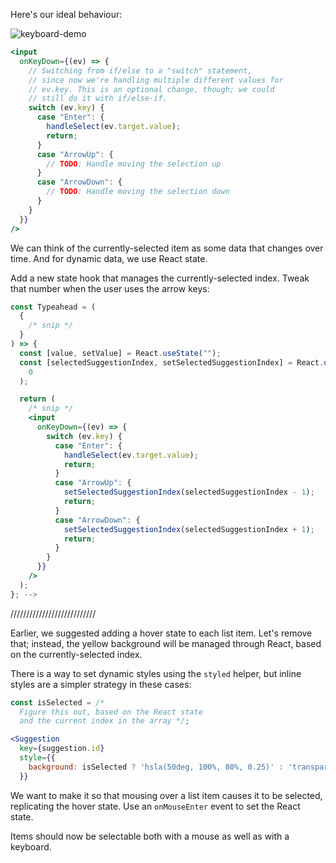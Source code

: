 <!-- # Exercise 5: Keyboard Navigation

<!-- Right now, our typeahead only works when using a mouse. This UI will not work for keyboard users, nor will it work for users who use a screen reader. It's important to make sure the stuff we build works well for users with disabilities.

Let's tackle keyboard navigation first. -->

<!-- The good news is, we get some of this for free. Browsers will fire the "onClick" event on buttons when you press "Enter" on them. Out of the box, we should be able to type a few letters, press "Tab" to move focus to the "Clear" button, and press "Enter" to clear the typed characters. -->

<!-- What should the ideal behaviour be? You might think that we should use the "Tab" key to move between every suggestion in the list, but this actually isn't the best practice. Instead, we want the user to be able to use the _arrow keys_. When the user is focused on the input, to move between suggestions. This is the best practice because it means that users don't have to tab through _every single suggestion_ just to get on with their page navigation. For some users, keypresses are strenuous, so we should try and minimize them. -->

Here's our ideal behaviour:

![keyboard-demo](../__lecture/assets/typeahead-keyboard-demo.gif)

<!-- We're already listening for keypresses, since we're calling the handler when the user presses "enter". Let's also add handlers for the up and down arrows: -->

```jsx
<input
  onKeyDown={(ev) => {
    // Switching from if/else to a "switch" statement,
    // since now we're handling multiple different values for
    // ev.key. This is an optional change, though; we could
    // still do it with if/else-if.
    switch (ev.key) {
      case "Enter": {
        handleSelect(ev.target.value);
        return;
      }
      case "ArrowUp": {
        // TODO: Handle moving the selection up
      }
      case "ArrowDown": {
        // TODO: Handle moving the selection down
      }
    }
  }}
/>
```

<!-- Right now, we don't really have a notion of which item is "selected"; we have a yellow hover state, but that's tracked in CSS. -->

We can think of the currently-selected item as some data that changes over time. And for dynamic data, we use React state.

Add a new state hook that manages the currently-selected index. Tweak that number when the user uses the arrow keys:

```jsx
const Typeahead = (
  {
    /* snip */
  }
) => {
  const [value, setValue] = React.useState("");
  const [selectedSuggestionIndex, setSelectedSuggestionIndex] = React.useState(
    0
  );

  return (
    /* snip */
    <input
      onKeyDown={(ev) => {
        switch (ev.key) {
          case "Enter": {
            handleSelect(ev.target.value);
            return;
          }
          case "ArrowUp": {
            setSelectedSuggestionIndex(selectedSuggestionIndex - 1);
            return;
          }
          case "ArrowDown": {
            setSelectedSuggestionIndex(selectedSuggestionIndex + 1);
            return;
          }
        }
      }}
    />
  );
}; -->
```

///////////////////////////

Earlier, we suggested adding a hover state to each list item. Let's remove that; instead, the yellow background will be managed through React, based on the currently-selected index.

There is a way to set dynamic styles using the `styled` helper, but inline styles are a simpler strategy in these cases:

```jsx
const isSelected = /*
  Figure this out, based on the React state
  and the current index in the array */;

<Suggestion
  key={suggestion.id}
  style={{
    background: isSelected ? 'hsla(50deg, 100%, 80%, 0.25)' : 'transparent',
  }}
```

We want to make it so that mousing over a list item causes it to be selected, replicating the hover state. Use an `onMouseEnter` event to set the React state.

Items should now be selectable both with a mouse as well as with a keyboard.
